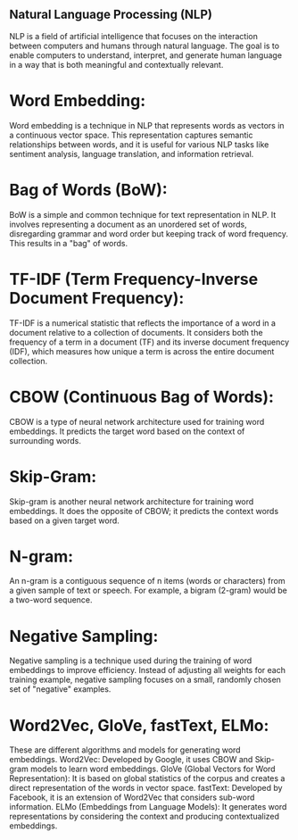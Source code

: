 ## Natural Language Processing (NLP)

NLP is a field of artificial intelligence that focuses on the interaction between computers and humans through natural language. The goal is to enable computers to understand, interpret, and generate human language in a way that is both meaningful and contextually relevant.
# Word Embedding:

Word embedding is a technique in NLP that represents words as vectors in a continuous vector space. This representation captures semantic relationships between words, and it is useful for various NLP tasks like sentiment analysis, language translation, and information retrieval.
# Bag of Words (BoW):

BoW is a simple and common technique for text representation in NLP. It involves representing a document as an unordered set of words, disregarding grammar and word order but keeping track of word frequency. This results in a "bag" of words.
# TF-IDF (Term Frequency-Inverse Document Frequency):

TF-IDF is a numerical statistic that reflects the importance of a word in a document relative to a collection of documents. It considers both the frequency of a term in a document (TF) and its inverse document frequency (IDF), which measures how unique a term is across the entire document collection.
# CBOW (Continuous Bag of Words):

CBOW is a type of neural network architecture used for training word embeddings. It predicts the target word based on the context of surrounding words.
# Skip-Gram:

Skip-gram is another neural network architecture for training word embeddings. It does the opposite of CBOW; it predicts the context words based on a given target word.
# N-gram:

An n-gram is a contiguous sequence of n items (words or characters) from a given sample of text or speech. For example, a bigram (2-gram) would be a two-word sequence.
# Negative Sampling:

Negative sampling is a technique used during the training of word embeddings to improve efficiency. Instead of adjusting all weights for each training example, negative sampling focuses on a small, randomly chosen set of "negative" examples.
# Word2Vec, GloVe, fastText, ELMo:

These are different algorithms and models for generating word embeddings.
Word2Vec: Developed by Google, it uses CBOW and Skip-gram models to learn word embeddings.
GloVe (Global Vectors for Word Representation): It is based on global statistics of the corpus and creates a direct representation of the words in vector space.
fastText: Developed by Facebook, it is an extension of Word2Vec that considers sub-word information.
ELMo (Embeddings from Language Models): It generates word representations by considering the context and producing contextualized embeddings.